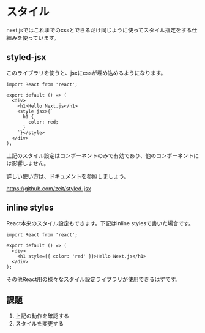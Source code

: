 # スタイル

next.jsではこれまでのcssとできるだけ同じように使ってスタイル指定をする仕組みを使っています。

## styled-jsx

このライブラリを使うと、jsxにcssが埋め込めるようになります。

```
import React from 'react';

export default () => (
  <div>
    <h1>Hello Next.js</h1>
    <style jsx>{`
      h1 {
        color: red;
      }
    `}</style>
  </div>
);
```

上記のスタイル設定はコンポーネントのみで有効であり、他のコンポーネントには影響しません。

詳しい使い方は、ドキュメントを参照しましょう。

https://github.com/zeit/styled-jsx

## inline styles

React本来のスタイル設定もできます。下記はinline stylesで書いた場合です。

```
import React from 'react';

export default () => (
  <div>
    <h1 style={{ color: 'red' }}>Hello Next.js</h1>
  </div>
);
```

その他React用の様々なスタイル設定ライブラリが使用できるはずです。

## 課題

1. 上記の動作を確認する
2. スタイルを変更する
